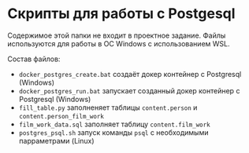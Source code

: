 # Скрипты для работы с Postgesql

Содержимое этой папки не входит в проектное задание.
Файлы используются для работы в ОС Windows с использованием WSL.

Состав файлов:
- `docker_postgres_create.bat` создаёт докер контейнер с Postgresql (Windows)
- `docker_postgres_run.bat` запускает созданный докер контейнер с Postgresql (Windows)
- `fill_table.py` заполненяет таблицы `content.person` и `content.person_film_work`
- `film_work_data.sql` заполняет таблицу `content.film_work`
- `postgres_psql.sh` запуск команды `psql` с необходимыми парраметрами (Linux)
